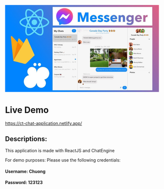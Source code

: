 <img src="https://github.com/chuongtruong/Portfolio-21/blob/Master/public/images/4.jpg" width="800">

# Live Demo

https://ct-chat-application.netlify.app/

## Descriptions:

This application is made with ReactJS and ChatEngine

For demo purposes:
Please use the following credentials:
#### Username: Chuong
#### Password: 123123

